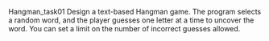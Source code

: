 Hangman_task01
 Design a text-based Hangman game. The program selects a random word, and the player guesses one letter at a time to uncover the word.
 You can set a limit on the number of incorrect guesses allowed.
